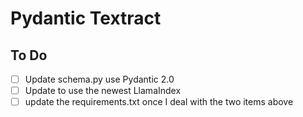 # Pydantic Textract



## To Do

- [ ] Update schema.py use Pydantic 2.0
- [ ] Update to use the newest LlamaIndex
- [ ] update the requirements.txt once I deal with the two items above
